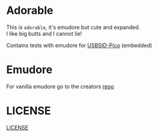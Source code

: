 # Adorable
This is `adorable`, it's emudore but cute and expanded.  
I like big butts and I cannot lie!  

Contains tests with emudore for [USBSID-Pico](https://github.com/loudnl/usbsid-pico) (embedded)

# Emudore
For vanilla emudore go to the creators [repo](https://github.com/marioballano/emudore)

# LICENSE
[LICENSE](LICENSE)
